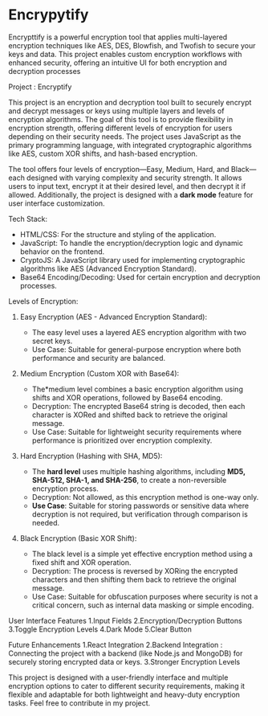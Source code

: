 # Encrypytify
Encrypttify is a powerful encryption tool that applies multi-layered encryption techniques like AES, DES, Blowfish, and Twofish to secure your keys and data. This project enables custom encryption workflows with enhanced security, offering an intuitive UI for both encryption and decryption processes

Project : Encryptify

This project is an encryption and decryption tool built to securely encrypt and decrypt messages or keys using multiple layers and levels of encryption algorithms. The goal of this tool is to provide flexibility in encryption strength, offering different levels of encryption for users depending on their security needs. The project uses JavaScript as the primary programming language, with integrated cryptographic algorithms like AES, custom XOR shifts, and hash-based encryption.

The tool offers four levels of encryption—Easy, Medium, Hard, and Black—each designed with varying complexity and security strength. It allows users to input text, encrypt it at their desired level, and then decrypt it if allowed. Additionally, the project is designed with a **dark mode** feature for user interface customization.

Tech Stack:
   - HTML/CSS: For the structure and styling of the application.
   - JavaScript: To handle the encryption/decryption logic and dynamic behavior on the frontend.
   - CryptoJS: A JavaScript library used for implementing cryptographic algorithms like AES (Advanced Encryption Standard).
   - Base64 Encoding/Decoding: Used for certain encryption and decryption processes.

Levels of Encryption:
1. Easy Encryption (AES - Advanced Encryption Standard):
   - The easy level uses a layered AES encryption algorithm with two secret keys.
   - Use Case: Suitable for general-purpose encryption where both performance and security are balanced.

2. Medium Encryption (Custom XOR with Base64):
   - The*medium level combines a basic encryption algorithm using shifts and XOR operations, followed by Base64 encoding.
   - Decryption: The encrypted Base64 string is decoded, then each character is XORed and shifted back to retrieve the original message.
   - Use Case: Suitable for lightweight security requirements where performance is prioritized over encryption complexity.

3. Hard Encryption (Hashing with SHA, MD5):
   - The **hard level** uses multiple hashing algorithms, including **MD5, SHA-512, SHA-1, and SHA-256**, to create a non-reversible encryption process.
   - Decryption: Not allowed, as this encryption method is one-way only.
   - **Use Case**: Suitable for storing passwords or sensitive data where decryption is not required, but verification through comparison is needed.

4. Black Encryption (Basic XOR Shift):
   - The black level is a simple yet effective encryption method using a fixed shift and XOR operation.
   - Decryption: The process is reversed by XORing the encrypted characters and then shifting them back to retrieve the original message.
   - Use Case: Suitable for obfuscation purposes where security is not a critical concern, such as internal data masking or simple encoding.

User Interface Features
1.Input Fields
2.Encryption/Decryption Buttons
3.Toggle Encryption Levels
4.Dark Mode
5.Clear Button

Future Enhancements
1.React Integration
2.Backend Integration : Connecting the project with a backend (like Node.js and MongoDB) for securely storing encrypted data or keys.
3.Stronger Encryption Levels

This project is designed with a user-friendly interface and multiple encryption options to cater to different security requirements, making it flexible and adaptable for both lightweight and heavy-duty encryption tasks.
Feel free to contribute in my project.
